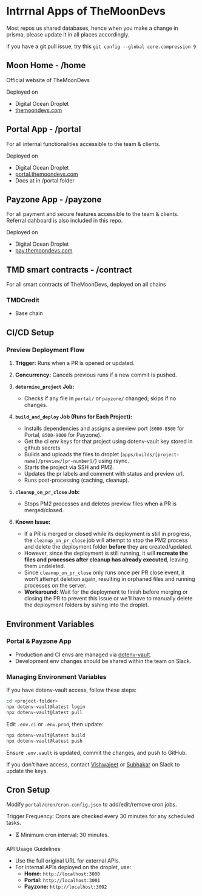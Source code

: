 # Intrrnal Apps of TheMoonDevs

Most repos us shared databases, hence when you make a change in prisma, please update it in all places accordingly.

if you have a git pull issue, try this
`git config --global core.compression 9`

## Moon Home - /home

Official website of TheMoonDevs

Deployed on

- Digital Ocean Droplet
- [themoondevs.com](http://themoondevs.com)

## Portal App - /portal

For all internal functionalities accessible to the team & clients.

Deployed on

- Digital Ocean Droplet
- [portal.themoondevs.com](http://portal.themoondevs.com)
- Docs at in /portal folder

## Payzone App - /payzone

For all payment and secure features accessible to the team & clients.
Referral dahboard is also included in this repo.

Deployed on

- Digital Ocean Droplet
- [pay.themoondevs.com](http://portal.themoondevs.com)

## TMD smart contracts - /contract

For all smart contracts of TheMoonDevs, deployed on all chains

### TMDCredit

- Base chain


## CI/CD Setup

### Preview Deployment Flow  
1. **Trigger:** Runs when a PR is opened or updated.  
2. **Concurrency:** Cancels previous runs if a new commit is pushed.  
3. **`determine_project` Job:**  
   - Checks if any file in `portal/` or `payzone/` changed; skips if no changes.  
4. **`build_and_deploy` Job (Runs for Each Project):**  
   - Installs dependencies and assigns a preview port (`8000-8500` for Portal, `8500-9000` for Payzone). 
   - Get the ci env keys for that project using dotenv-vault key stored in github secrets
   - Builds and uploads the files to droplet (`apps/builds/[project-name]/preview/[pr-number]/`) using rsync.
   - Starts the project via SSH and PM2.  
   - Updates the pr labels and comment with status and preview url.
   - Runs post-processing (caching, cleanup).  
  
5. **`cleanup_on_pr_close` Job:**  
   - Stops PM2 processes and deletes preview files when a PR is merged/closed.  
6. **Known Issue:**  
   - If a PR is merged or closed while its deployment is still in progress, the `cleanup_on_pr_close` job will attempt to stop the PM2 process and delete the deployment folder **before** they are created/updated.
   - However, since the deployment is still running, it will **recreate the files and processes after cleanup has already executed**, leaving them undeleted.  
   - Since `cleanup_on_pr_close` only runs once per PR close event, it won’t attempt deletion again, resulting in orphaned files and running processes on the server.  
   - **Workaround:** Wait for the deployment to finish before merging or closing the PR to prevent this issue or we'll have to manually delete the deployment folders by sshing into the droplet.


## Environment Variables
### Portal & Payzone App
- Production and CI envs are managed via [dotenv-vault](https://vault.dotenv.org/ui/ui1/organization/3wFqnV/projects).  
- Development env changes should be shared within the team on Slack.  

### Managing Environment Variables
If you have dotenv-vault access, follow these steps:  

```sh
cd <project-folder>
npx dotenv-vault@latest login
npx dotenv-vault@latest pull
```

Edit `.env.ci` or `.env.prod`, then update:  

```sh
npx dotenv-vault@latest build
npx dotenv-vault@latest push
```

Ensure `.env.vault` is updated, commit the changes, and push to GitHub.  

If you don't have access, contact [Vishwajeet](https://themoondevs.slack.com/archives/D06MRE6B0EN) or [Subhakar](https://themoondevs.slack.com/archives/D06MRB013K5) on Slack to update the keys.

## Cron Setup
Modify `portal/cron/cron-config.json` to add/edit/remove cron jobs.  
  
Trigger Frequency: Crons are checked every 30 minutes for any scheduled tasks.

- ⏳ Minimum cron interval: 30 minutes.

API Usage Guidelines:
- Use the full original URL for external APIs.  
- For internal APIs deployed on the droplet, use:  
  - **Home:** `http://localhost:3000`  
  - **Portal:** `http://localhost:3001`  
  - **Payzone:** `http://localhost:3002`  
